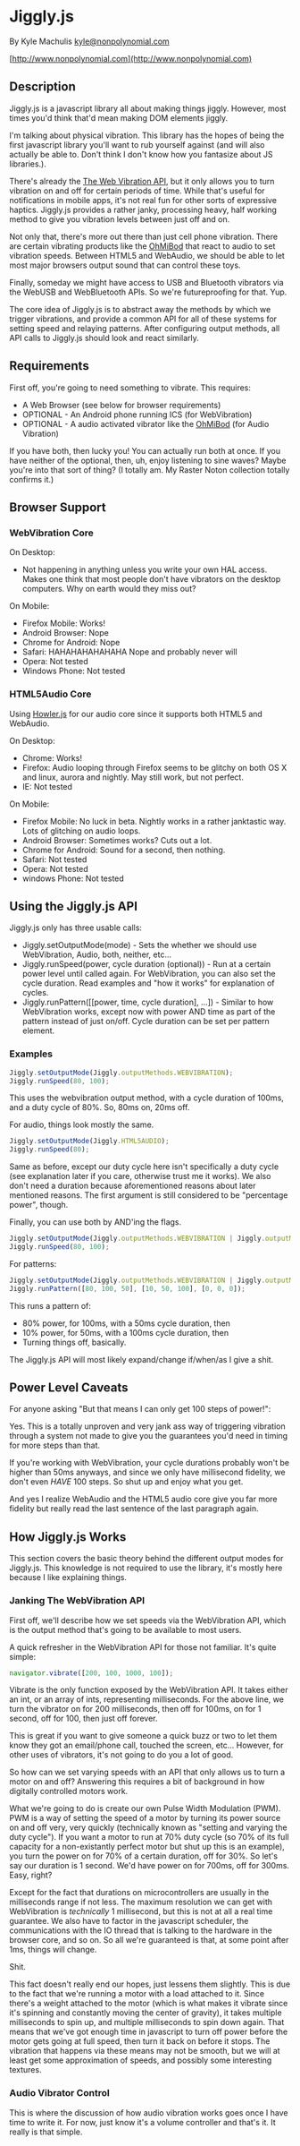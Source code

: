 # Jiggly.js #

By Kyle Machulis <kyle@nonpolynomial.com>

[http://www.nonpolynomial.com](http://www.nonpolynomial.com)

## Description ##

Jiggly.js is a javascript library all about making things jiggly.
However, most times you'd think that'd mean making DOM elements
jiggly.

I'm talking about physical vibration. This library has the hopes of
being the first javascript library you'll want to rub yourself against
(and will also actually be able to. Don't think I don't know how you
fantasize about JS libraries.).

There's already the
[The Web Vibration API](http://www.w3.org/TR/vibration/), but it only
allows you to turn vibration on and off for certain periods of time.
While that's useful for notifications in mobile apps, it's not real
fun for other sorts of expressive haptics. Jiggly.js provides a rather
janky, processing heavy, half working method to give you vibration
levels between just off and on.

Not only that, there's more out there than just cell phone vibration.
There are certain vibrating products like the
[OhMiBod](http://www.ohmibod.com) that react to audio to set vibration
speeds. Between HTML5 and WebAudio, we should be able to let most
major browsers output sound that can control these toys.

Finally, someday we might have access to USB and Bluetooth vibrators
via the WebUSB and WebBluetooth APIs. So we're futureproofing for
that. Yup.

The core idea of Jiggly.js is to abstract away the methods by which we
trigger vibrations, and provide a common API for all of these systems
for setting speed and relaying patterns. After configuring output
methods, all API calls to Jiggly.js should look and react similarly.

## Requirements ##

First off, you're going to need something to vibrate. This requires:

- A Web Browser (see below for browser requirements)
- OPTIONAL - An Android phone running ICS (for WebVibration)
- OPTIONAL - A audio activated vibrator like the
  [OhMiBod](http://ohmibod.com) (for Audio Vibration)

If you have both, then lucky you! You can actually run both at once.
If you have neither of the optional, then, uh, enjoy listening to sine
waves? Maybe you're into that sort of thing? (I totally am. My Raster
Noton collection totally confirms it.)

## Browser Support ##

### WebVibration Core ###

On Desktop:

  - Not happening in anything unless you write your own HAL access.
    Makes one think that most people don't have vibrators on the
    desktop computers. Why on earth would they miss out?

On Mobile:

  - Firefox Mobile: Works!
  - Android Browser: Nope
  - Chrome for Android: Nope
  - Safari: HAHAHAHAHAHAHA Nope and probably never will
  - Opera: Not tested
  - Windows Phone: Not tested

### HTML5Audio Core ###

Using [Howler.js](https://github.com/goldfire/howler.js) for our audio
core since it supports both HTML5 and WebAudio.

On Desktop:

  - Chrome: Works!
  - Firefox: Audio looping through Firefox seems to be glitchy on both
    OS X and linux, aurora and nightly. May still work, but not perfect.
  - IE: Not tested

On Mobile:

  - Firefox Mobile: No luck in beta. Nightly works in a rather
    janktastic way. Lots of glitching on audio loops.
  - Android Browser: Sometimes works? Cuts out a lot.
  - Chrome for Android: Sound for a second, then nothing.
  - Safari: Not tested
  - Opera: Not tested
  - windows Phone: Not tested

## Using the Jiggly.js API ##

Jiggly.js only has three usable calls:

- Jiggly.setOutputMode(mode) - Sets the whether we should use
  WebVibration, Audio, both, neither, etc...
- Jiggly.runSpeed(power, cycle duration (optional)) - Run at a certain
  power level until called again. For WebVibration, you can also set
  the cycle duration. Read examples and "how it works" for explanation
  of cycles.
- Jiggly.runPattern([[power, time, cycle duration], ...]) - Similar to
  how WebVibration works, except now with power AND time as part of
  the pattern instead of just on/off. Cycle duration can be set per
  pattern element.
  
### Examples ###

```javascript
Jiggly.setOutputMode(Jiggly.outputMethods.WEBVIBRATION);
Jiggly.runSpeed(80, 100);
```

This uses the webvibration output method, with a cycle duration of
100ms, and a duty cycle of 80%. So, 80ms on, 20ms off.

For audio, things look mostly the same.

```javascript
Jiggly.setOutputMode(Jiggly.HTML5AUDIO);
Jiggly.runSpeed(80);
```

Same as before, except our duty cycle here isn't specifically a duty
cycle (see explanation later if you care, otherwise trust me it
works). We also don't need a duration because aforementioned reasons
about later mentioned reasons. The first argument is still considered
to be "percentage power", though.

Finally, you can use both by AND'ing the flags.

```javascript
Jiggly.setOutputMode(Jiggly.outputMethods.WEBVIBRATION | Jiggly.outputMethods.HTML5AUDIO);
Jiggly.runSpeed(80, 100);
```

For patterns:

```javascript
Jiggly.setOutputMode(Jiggly.outputMethods.WEBVIBRATION | Jiggly.outputMethods.HTML5AUDIO);
Jiggly.runPattern([80, 100, 50], [10, 50, 100], [0, 0, 0]);
```

This runs a pattern of:

- 80% power, for 100ms, with a 50ms cycle duration, then
- 10% power, for 50ms, with a 100ms cycle duration, then
- Turning things off, basically.

The Jiggly.js API will most likely expand/change if/when/as I give a
shit.

## Power Level Caveats ##

For anyone asking "But that means I can only get 100 steps of power!":

Yes. This is a totally unproven and very jank ass way of triggering
vibration through a system not made to give you the guarantees you'd
need in timing for more steps than that.

If you're working with WebVibration, your cycle durations probably
won't be higher than 50ms anyways, and since we only have millisecond
fidelity, we don't even *HAVE* 100 steps. So shut up and enjoy what
you get.

And yes I realize WebAudio and the HTML5 audio core give you far more
fidelity but really read the last sentence of the last paragraph
again.

## How Jiggly.js Works ##

This section covers the basic theory behind the different output modes
for Jiggly.js. This knowledge is not required to use the library, it's
mostly here because I like explaining things.

### Janking The WebVibration API ###

First off, we'll describe how we set speeds via the WebVibration API,
which is the output method that's going to be available to most users.

A quick refresher in the WebVibration API for those not familiar. It's
quite simple:

```javascript
navigator.vibrate([200, 100, 1000, 100]);
```

Vibrate is the only function exposed by the WebVibration API. It takes
either an int, or an array of ints, representing milliseconds. For the
above line, we turn the vibrator on for 200 milliseconds, then off for
100ms, on for 1 second, off for 100, then just off forever.

This is great if you want to give someone a quick buzz or two to let
them know they got an email/phone call, touched the screen, etc...
However, for other uses of vibrators, it's not going to do you a lot
of good.

So how can we set varying speeds with an API that only allows us to
turn a motor on and off? Answering this requires a bit of background
in how digitally controlled motors work.

What we're going to do is create our own Pulse Width Modulation (PWM).
PWM is a way of setting the speed of a motor by turning its power
source on and off very, very quickly (technically known as "setting
and varying the duty cycle"). If you want a motor to run at 70% duty
cycle (so 70% of its full capacity for a non-existantly perfect motor
but shut up this is an example), you turn the power on for 70% of a
certain duration, off for 30%. So let's say our duration is 1
second. We'd have power on for 700ms, off for 300ms. Easy, right?

Except for the fact that durations on microcontrollers are usually in
the milliseconds range if not less. The maximum resolution we can get
with WebVibration is _technically_ 1 millisecond, but this is not at
all a real time guarantee. We also have to factor in the javascript
scheduler, the communications with the IO thread that is talking to
the hardware in the browser core, and so on. So all we're guaranteed
is that, at some point after 1ms, things will change.

Shit.

This fact doesn't really end our hopes, just lessens them slightly.
This is due to the fact that we're running a motor with a load
attached to it. Since there's a weight attached to the motor (which is
what makes it vibrate since it's spinning and constantly moving the
center of gravity), it takes multiple milliseconds to spin up, and
multiple milliseconds to spin down again. That means that we've got
enough time in javascript to turn off power before the motor gets
going at full speed, then turn it back on before it stops. The
vibration that happens via these means may not be smooth, but we will
at least get some approximation of speeds, and possibly some
interesting textures.

### Audio Vibrator Control ###

This is where the discussion of how audio vibration works goes once I
have time to write it. For now, just know it's a volume controller and
that's it. It really is that simple.
